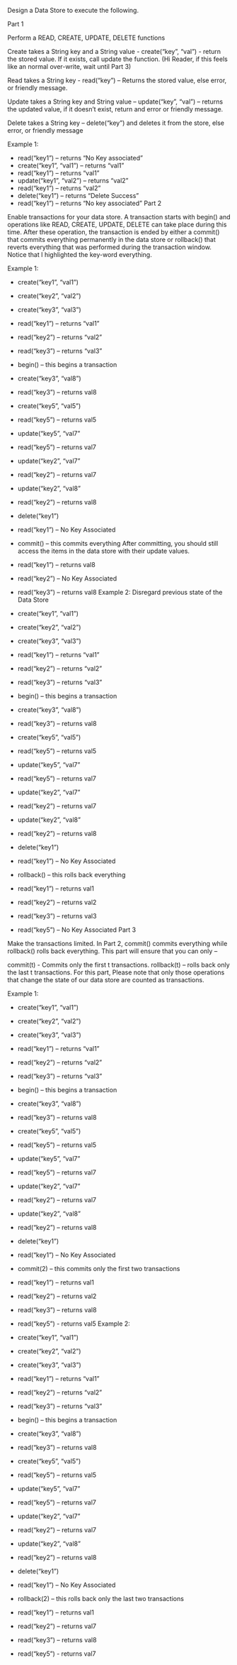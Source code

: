 Design a Data Store to execute the following.

Part 1

Perform a READ, CREATE, UPDATE, DELETE functions

Create takes a String key and a String value - create(“key”, “val”) - return the stored value. If it exists, call update the function. (Hi Reader, if this feels like an normal over-write, wait until Part 3)

Read takes a String key - read(“key”) – Returns the stored value, else error, or friendly message.

Update takes a String key and String value – update(“key”, “val”) – returns the updated value, if it doesn’t exist, return and error or friendly message.

Delete takes a String key – delete(“key”) and deletes it from the store, else error, or friendly message

Example 1:

- read(“key1”) – returns “No Key associated”
- create(“key1”, “val1”) – returns “val1”
- read(“key1”) – returns “val1”
- update(“key1”, “val2”) – returns “val2”
- read(“key1”) – returns “val2”
- delete(“key1”) – returns “Delete Success”
- read(“key1”) – returns “No key associated”
Part 2

Enable transactions for your data store. A transaction starts with begin() and operations like READ, CREATE, UPDATE, DELETE can take place during this time. After these operation, the transaction is ended by either a commit() that commits everything permanently in the data store or rollback() that reverts everything that was performed during the transaction window. Notice that I highlighted the key-word everything.

Example 1:

- create(“key1”, “val1”)
- create(“key2”, “val2”)
- create(“key3”, “val3”)
- read(“key1”) – returns “val1”
- read(“key2”) – returns “val2”
- read(“key3”) – returns “val3”
- begin() – this begins a transaction
- create(“key3”, “val8”)
- read(“key3”) – returns val8
- create(“key5”, “val5”)
- read(“key5”) – returns val5
- update(“key5”, “val7”
- read(“key5”) – returns val7
- update(“key2”, “val7”
- read(“key2”) – returns val7
- update(“key2”, “val8”
- read(“key2”) – returns val8
- delete(“key1”)
- read(“key1”) – No Key Associated 
- commit() – this commits everything
After committing, you should still access the items in the data store with their update values.

- read(“key1”) – returns val8
- read(“key2”) – No Key Associated
- read(“key3”) – returns val8
Example 2: Disregard previous state of the Data Store

- create(“key1”, “val1”)
- create(“key2”, “val2”)
- create(“key3”, “val3”)
- read(“key1”) – returns “val1”
- read(“key2”) – returns “val2”
- read(“key3”) – returns “val3”

- begin() – this begins a transaction
- create(“key3”, “val8”)
- read(“key3”) – returns val8
- create(“key5”, “val5”)
- read(“key5”) – returns val5 
- update(“key5”, “val7”
- read(“key5”) – returns val7
- update(“key2”, “val7”
- read(“key2”) – returns val7
- update(“key2”, “val8”
- read(“key2”) – returns val8
- delete(“key1”)
- read(“key1”) – No Key Associated
- rollback() – this rolls back everything
- read(“key1”) – returns val1
- read(“key2”) – returns val2
- read(“key3”) – returns val3
- read(“key5”) – No Key Associated
Part 3

Make the transactions limited. In Part 2, commit() commits everything while rollback() rolls back everything. This part will ensure that you can only –

commit(t) - Commits only the first t transactions.
rollback(t) – rolls back  only the last t transactions.
For this part, Please note that only those operations that change the state of our data store are counted as transactions.

Example 1:

- create(“key1”, “val1”)
- create(“key2”, “val2”)
- create(“key3”, “val3”)
- read(“key1”) – returns “val1”
- read(“key2”) – returns “val2”
- read(“key3”) – returns “val3”
- begin() – this begins a transaction
- create(“key3”, “val8”)
- read(“key3”) – returns val8
- create(“key5”, “val5”)
- read(“key5”) – returns val5
- update(“key5”, “val7”
- read(“key5”) – returns val7
- update(“key2”, “val7”
- read(“key2”) – returns val7
- update(“key2”, “val8”
- read(“key2”) – returns val8
- delete(“key1”)
- read(“key1”) – No Key Associated
- commit(2) – this commits only the first two transactions
- read(“key1”) – returns val1
- read(“key2”) – returns val2
- read(“key3”) – returns val8
- read(“key5”) - returns val5
Example 2:

- create(“key1”, “val1”)
- create(“key2”, “val2”)
- create(“key3”, “val3”)
- read(“key1”) – returns “val1”
- read(“key2”) – returns “val2”
- read(“key3”) – returns “val3”
- begin() – this begins a transaction
- create(“key3”, “val8”)
- read(“key3”) – returns val8
- create(“key5”, “val5”)
- read(“key5”) – returns val5
- update(“key5”, “val7”
- read(“key5”) – returns val7
- update(“key2”, “val7”
- read(“key2”) – returns val7
- update(“key2”, “val8”
- read(“key2”) – returns val8
- delete(“key1”)
- read(“key1”) – No Key Associated
- rollback(2) – this rolls back only the last two transactions
- read(“key1”) – returns val1
- read(“key2”) – returns val7
- read(“key3”) – returns val8
- read(“key5”) - returns val7